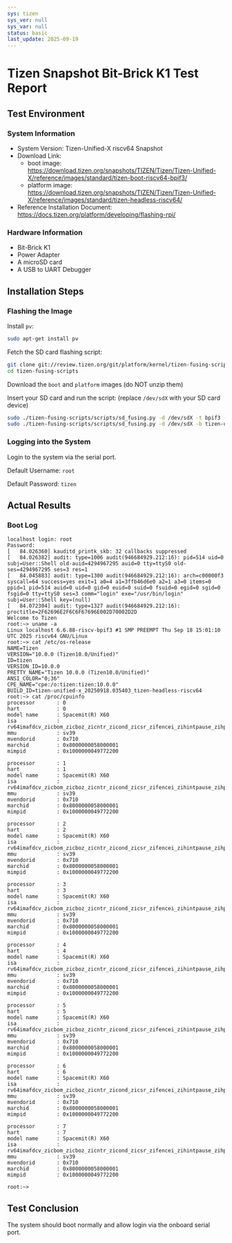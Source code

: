 ```yaml
---
sys: tizen
sys_ver: null
sys_var: null
status: basic
last_update: 2025-09-19
---
```


# Tizen Snapshot Bit-Brick K1 Test Report

## Test Environment

### System Information

- System Version: Tizen-Unified-X riscv64 Snapshot
- Download Link:
  - boot image: https://download.tizen.org/snapshots/TIZEN/Tizen/Tizen-Unified-X/reference/images/standard/tizen-boot-riscv64-bpif3/
  - platform image: https://download.tizen.org/snapshots/TIZEN/Tizen/Tizen-Unified-X/reference/images/standard/tizen-headless-riscv64/
- Reference Installation Document: https://docs.tizen.org/platform/developing/flashing-rpi/

### Hardware Information

- Bit-Brick K1
- Power Adapter
- A microSD card
- A USB to UART Debugger

## Installation Steps

### Flashing the Image

Install `pv`:

```bash
sudo apt-get install pv
```

Fetch the SD card flashing script:

```bash
git clone git://review.tizen.org/git/platform/kernel/tizen-fusing-scripts -b tizen
cd tizen-fusing-scripts
```

Download the `boot` and `platform` images (do NOT unzip them)

Insert your SD card and run the script: (replace `/dev/sdX` with your SD card device)

```bash
sudo ./tizen-fusing-scripts/scripts/sd_fusing.py -d /dev/sdX -t bpif3 --format
sudo ./tizen-fusing-scripts/scripts/sd_fusing.py -d /dev/sdX -b tizen-unified-x_20250918.035403_tizen-boot-riscv64-bpif3.tar.gz tizen-unified-x_20250917.211322_tizen-headless-riscv64.tar.gz  -t bpif3
```

### Logging into the System

Login to the system via the serial port.

Default Username: `root`

Default Password: `tizen`

## Actual Results

### Boot Log

``` log
localhost login: root
Password:
[   84.026360] kauditd_printk_skb: 32 callbacks suppressed
[   84.026382] audit: type=1006 audit(946684929.212:16): pid=514 uid=0 subj=User::Shell old-auid=4294967295 auid=0 tty=ttyS0 old-ses=4294967295 ses=3 res=1
[   84.045883] audit: type=1300 audit(946684929.212:16): arch=c00000f3 syscall=64 success=yes exit=1 a0=4 a1=3ffb46d6e0 a2=1 a3=0 items=0 ppid=1 pid=514 auid=0 uid=0 gid=0 euid=0 suid=0 fsuid=0 egid=0 sgid=0 fsgid=0 tty=ttyS0 ses=3 comm="login" exe="/usr/bin/login" subj=User::Shell key=(null)
[   84.072304] audit: type=1327 audit(946684929.212:16): proctitle=2F62696E2F6C6F67696E002D70002D2D
Welcome to Tizen
root:~> uname -a
Linux localhost 6.6.88-riscv-bpif3 #1 SMP PREEMPT Thu Sep 18 15:01:10 UTC 2025 riscv64 GNU/Linux
root:~> cat /etc/os-release
NAME=Tizen
VERSION="10.0.0 (Tizen10.0/Unified)"
ID=tizen
VERSION_ID=10.0.0
PRETTY_NAME="Tizen 10.0.0 (Tizen10.0/Unified)"
ANSI_COLOR="0;36"
CPE_NAME="cpe:/o:tizen:tizen:10.0.0"
BUILD_ID=tizen-unified-x_20250918.035403_tizen-headless-riscv64
root:~> cat /proc/cpuinfo
processor       : 0
hart            : 0
model name      : Spacemit(R) X60
isa             : rv64imafdcv_zicbom_zicboz_zicntr_zicond_zicsr_zifencei_zihintpause_zihpm_zfh_zfhmin_zca_zcd_zba_zbb_zbc_zbs_zkt_zve32f_zve32x_zve64d_zve64f_zve64x_zvfh_zvfhmin_zvkt_sscofpmf_sstc_svinval_svnapot_svpbmt
mmu             : sv39
mvendorid       : 0x710
marchid         : 0x8000000058000001
mimpid          : 0x1000000049772200

processor       : 1
hart            : 1
model name      : Spacemit(R) X60
isa             : rv64imafdcv_zicbom_zicboz_zicntr_zicond_zicsr_zifencei_zihintpause_zihpm_zfh_zfhmin_zca_zcd_zba_zbb_zbc_zbs_zkt_zve32f_zve32x_zve64d_zve64f_zve64x_zvfh_zvfhmin_zvkt_sscofpmf_sstc_svinval_svnapot_svpbmt
mmu             : sv39
mvendorid       : 0x710
marchid         : 0x8000000058000001
mimpid          : 0x1000000049772200

processor       : 2
hart            : 2
model name      : Spacemit(R) X60
isa             : rv64imafdcv_zicbom_zicboz_zicntr_zicond_zicsr_zifencei_zihintpause_zihpm_zfh_zfhmin_zca_zcd_zba_zbb_zbc_zbs_zkt_zve32f_zve32x_zve64d_zve64f_zve64x_zvfh_zvfhmin_zvkt_sscofpmf_sstc_svinval_svnapot_svpbmt
mmu             : sv39
mvendorid       : 0x710
marchid         : 0x8000000058000001
mimpid          : 0x1000000049772200

processor       : 3
hart            : 3
model name      : Spacemit(R) X60
isa             : rv64imafdcv_zicbom_zicboz_zicntr_zicond_zicsr_zifencei_zihintpause_zihpm_zfh_zfhmin_zca_zcd_zba_zbb_zbc_zbs_zkt_zve32f_zve32x_zve64d_zve64f_zve64x_zvfh_zvfhmin_zvkt_sscofpmf_sstc_svinval_svnapot_svpbmt
mmu             : sv39
mvendorid       : 0x710
marchid         : 0x8000000058000001
mimpid          : 0x1000000049772200

processor       : 4
hart            : 4
model name      : Spacemit(R) X60
isa             : rv64imafdcv_zicbom_zicboz_zicntr_zicond_zicsr_zifencei_zihintpause_zihpm_zfh_zfhmin_zca_zcd_zba_zbb_zbc_zbs_zkt_zve32f_zve32x_zve64d_zve64f_zve64x_zvfh_zvfhmin_zvkt_sscofpmf_sstc_svinval_svnapot_svpbmt
mmu             : sv39
mvendorid       : 0x710
marchid         : 0x8000000058000001
mimpid          : 0x1000000049772200

processor       : 5
hart            : 5
model name      : Spacemit(R) X60
isa             : rv64imafdcv_zicbom_zicboz_zicntr_zicond_zicsr_zifencei_zihintpause_zihpm_zfh_zfhmin_zca_zcd_zba_zbb_zbc_zbs_zkt_zve32f_zve32x_zve64d_zve64f_zve64x_zvfh_zvfhmin_zvkt_sscofpmf_sstc_svinval_svnapot_svpbmt
mmu             : sv39
mvendorid       : 0x710
marchid         : 0x8000000058000001
mimpid          : 0x1000000049772200

processor       : 6
hart            : 6
model name      : Spacemit(R) X60
isa             : rv64imafdcv_zicbom_zicboz_zicntr_zicond_zicsr_zifencei_zihintpause_zihpm_zfh_zfhmin_zca_zcd_zba_zbb_zbc_zbs_zkt_zve32f_zve32x_zve64d_zve64f_zve64x_zvfh_zvfhmin_zvkt_sscofpmf_sstc_svinval_svnapot_svpbmt
mmu             : sv39
mvendorid       : 0x710
marchid         : 0x8000000058000001
mimpid          : 0x1000000049772200

processor       : 7
hart            : 7
model name      : Spacemit(R) X60
isa             : rv64imafdcv_zicbom_zicboz_zicntr_zicond_zicsr_zifencei_zihintpause_zihpm_zfh_zfhmin_zca_zcd_zba_zbb_zbc_zbs_zkt_zve32f_zve32x_zve64d_zve64f_zve64x_zvfh_zvfhmin_zvkt_sscofpmf_sstc_svinval_svnapot_svpbmt
mmu             : sv39
mvendorid       : 0x710
marchid         : 0x8000000058000001
mimpid          : 0x1000000049772200

root:~>
```

## Test Conclusion

The system should boot normally and allow login via the onboard serial port.
